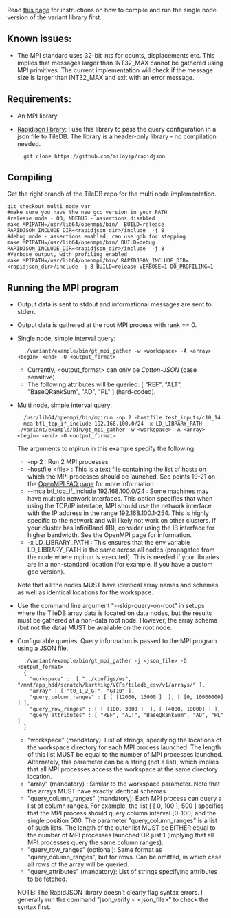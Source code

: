 Read [this page](https://github.com/Intel-HSS/TileDB/wiki/Using-the-variant-specific-customizations) for instructions on how to compile and run the single node version of the variant library first.

## Known issues:
* The MPI standard uses 32-bit ints for counts, displacements etc. This implies that messages larger than INT32_MAX cannot be gathered using MPI primitives. The current implementation will check if the message size is larger than INT32_MAX and exit with an error message.

## Requirements:
* An MPI library
* [Rapidjson library](https://github.com/miloyip/rapidjson): I use this library to pass the query configuration in a json file to TileDB. The library is a header-only library - no compilation needed.

        git clone https://github.com/miloyip/rapidjson

## Compiling

Get the right branch of the TileDB repo for the multi node implementation.

    git checkout multi_node_var
    #make sure you have the new gcc version in your PATH
    #release mode - O3, NDEBUG - assertions disabled
    make MPIPATH=/usr/lib64/openmpi/bin/  BUILD=release RAPIDJSON_INCLUDE_DIR=<rapidjson_dir>/include  -j 8
    #debug mode - assertions enabled, can use gdb for stepping
    make MPIPATH=/usr/lib64/openmpi/bin/ BUILD=debug RAPIDJSON_INCLUDE_DIR=<rapidjson_dir>/include  -j 8
    #Verbose output, with profiling enabled
    make MPIPATH=/usr/lib64/openmpi/bin/ RAPIDJSON_INCLUDE_DIR=<rapidjson_dir>/include -j 8 BUILD=release VERBOSE=1 DO_PROFILING=1

## Running the MPI program
* Output data is sent to stdout and informational messages are sent to stderr.
* Output data is gathered at the root MPI process with rank == 0.
* Single node, simple interval query:

        ./variant/example/bin/gt_mpi_gather -w <workspace> -A <array> <begin> <end> -O <output_format>

  * Currently, \<output_format\> can only be _Cotton-JSON_ (case sensitive).
  * The following attributes will be queried: \[ "REF", "ALT", "BaseQRankSum", "AD", "PL" \] \(hard-coded\).
* Multi node, simple interval query:

        /usr/lib64/openmpi/bin/mpirun -np 2 -hostfile test_inputs/c10_14 --mca btl_tcp_if_include 192.168.100.0/24 -x LD_LIBRARY_PATH ./variant/example/bin/gt_mpi_gather -w <workspace> -A <array> <begin> <end> -O <output_format>

  The arguments to mpirun in this example specify the following:
  * -np 2 : Run 2 MPI processes
  * -hostfile \<file\> : This is a text file containing the list of hosts on which the MPI processes should be launched. See points 19-21 on the [OpenMPI FAQ page](https://www.open-mpi.org/faq/?category=running#mpirun-hostfile) for more information.
  * --mca btl_tcp_if_include 192.168.100.0/24 : Some machines may have multiple network interfaces. This option specifies that when using the TCP/IP interface, MPI should use the network interface with the IP address in the range 192.168.100.1-254. This is highly specific to the network and will likely not work on other clusters. If your cluster has InfiniBand (IB), consider using the IB interface for higher bandwidth. See the OpenMPI page for information.
  * -x LD_LIBRARY_PATH : This ensures that the env variable LD_LIBRARY_PATH is the same across all nodes (propagated from the node where mpirun is executed). This is needed if your libraries are in a non-standard location (for example, if you have a custom gcc version).
  
  Note that all the nodes MUST have identical array names and schemas as well as identical locations for the workspace.
* Use the command line argument "--skip-query-on-root" in setups where the TileDB array data is located on data nodes, but the results must be gathered at a non-data root node. However, the array schema (but not the data) MUST be available on the root node.
* Configurable queries: Query information is passed to the MPI program using a JSON file.
         
        ./variant/example/bin/gt_mpi_gather -j <json_file> -O <output_format>
        {
          "workspace" :  [ "../configs/ws", "/mnt/app_hdd/scratch/karthikg/VCFs/tiledb_csv/v1/arrays/" ],
          "array" : [ "t0_1_2_GT", "GT10" ],
          "query_column_ranges" : [ [ [12000, 13000 ]  ], [ [0, 10000000] ] ],
          "query_row_ranges" : [ [ [100, 3000 ]  ], [ [4000, 10000] ] ],
          "query_attributes" : [ "REF", "ALT", "BaseQRankSum", "AD", "PL" ]
        }

  * "workspace" (mandatory): List of strings, specifying the locations of the workspace directory for each MPI process launched. The length of this list MUST be equal to the number of MPI processes launched. Alternately, this parameter can be a string (not a list), which implies that all MPI processes access the workspace at the same directory location.
  * "array" (mandatory) : Similar to the workspace parameter. Note that the arrays MUST have exactly identical schemas.
  * "query_column_ranges" (mandatory): Each MPI process can query a list of column ranges. For example, the list \[ \[ 0, 100 \], 500 \] specifies that the MPI process should query column interval \[0-100\] and the single position 500. The parameter "query_column_ranges" is a list of such lists. The length of the outer list MUST be EITHER equal to the number of MPI processes launched OR just 1 (implying that all MPI processes query the same column ranges).
  * "query_row_ranges" (optional): Same format as "query_column_ranges", but for rows. Can be omitted, in which case all rows of the array will be queried.
  * "query_attributes" (mandatory): List of strings specifying attributes to be fetched.

  NOTE: The RapidJSON library doesn't clearly flag syntax errors. I generally run the command "json_verify \< \<json_file\>" to check the syntax first.
